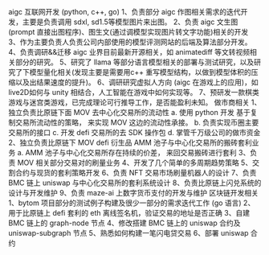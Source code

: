 aigc 互联网开发 (python, c++, go)
1、负责部分 aigc  作图相关需求的迭代开发，主要是负责调用 sdxl, sd1.5等模型图片来出图。
2、负责 aigc  文生图(prompt  直接出图程序)、图生文(通过调模型实现图片转文字功能)相关的开发
3、作为主要负责人负责公司内部使用的模型评测网站的后端及算法部分开发。
4、负责调研&&迁移 aigc 业界目前最新开源相关，如 animatediff  等文转视频相关部分的研究。
5、研究了 llama 等部分语言模型相关的部署与测试研究，以及研究了下模型量化相关(发现主要是需要用c++ 重写模型结构，以做到模型体积的压缩以及出结果速度的提升)。
6、调研研究虚拟人方向 (aigc  在游戏上的应用)，如 live2D如何与 unity  相结合，人工智能在游戏中如何实现等。
7、预研发一款棋类游戏与迷宫类游戏，已完成理论可行推导工作，是否能盈利未知。
做市商相关
1、独立负责比原链下面 MOV  去中心化交易所的流动性
 a. 使用 python  开发 基于复制交易所流动性的策略， 来实现 MOV  这边的流动性承接。
 b. 负责实现币圈主要交易所的接口
 c. 开发 defi  交易所的去 SDK  操作包
 d. 掌管千万级公司的做市资金
2、独立负责比原链下 MOV defi  衍生品 AMM  池子与中心化交易所的搬砖套利业务
 a. AMM  池子与中心化交易所存在持续的价差， 来回交易搬砖进行套利
3、负责 MOV  相关部分交易对的刷量业务
4、开发了几个简单的多周期趋势策略
5、交割合约与现货的套利策略开发
6、负责 NFT  交易市场刷量机器人的设计
7、负责 BMC  链上 uniswap  与中心化交易所的套利系统设计
8、负责比原链上闪兑系统的设计与开发维护
9、负责 maze-ai  上数字货币支付的开发与维护
区块链开发相关
1、bytom  项目部分的测试例子构建及很少一部分的需求迭代工作 (go  语言)
2、用于比原链上 defi  套利的 eth  离线签名机，验证交易的地址是否正确
3、自建 BMC  链上的 graph-node  节点
4、修改搭建 BMC  链上的 uniswap  合约及 uniswap-subgraph  节点
5、熟悉如何构建一笔闪电贷交易
6、部署 uniswap  合约


